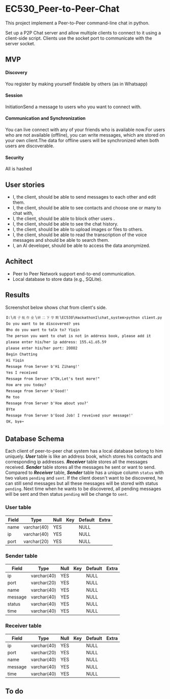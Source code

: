 # EC530_Peer-to-Peer-Chat

This project implement a Peer-to-Peer command-line chat in python. 

Set up a P2P Chat server and allow multiple clients to connect to it using a client-side script. 
Clients use the socket port to communicate with the server socket. 

## MVP

#### Discovery

You register by making yourself findable by others (as in Whatsapp) 

#### Session 

InitiationSend a message to users who you want to connect with.

#### Communication and Synchronization

You can live connect with any of your friends who is available now.For users who are not available (offline), you can write messages, which are stored on your own client.The data for offline users will be synchronized when both users are discoverable.

#### Security

All is hashed



## User stories 

- I, the client, should be able to send messages to each other and edit them.
- I, the client, should be able to see contacts and choose one or many to chat with, 
- I, the client, should be able to block other users .
- I, the client, should be able to see the chat history. 
- I, the client, should be able to upload images or files to others.
- I, the client, should be able to read the transcription of the voice messages and should be able to search them.
- I, an AI developer, should be able to access the data anonymized.


## Achitect
- Peer to Peer Network support end-to-end communication.
- Local database to store data (e.g., SQLite).

## Results
Screenshot below shows chat from client's side. 

<img src="pictures/client.PNG" width=500>


## Database Schema
Each client of peer-to-peer chat system has a local database belong to him uniquely. ***User*** table is like an address book, which stores his contacts and corresponding ip addresses. ***Receiver*** table stores all the messages received. ***Sender*** table stores all the messages he sent or want to send. Compared to ***Receiver*** table, ***Sender*** table has a unique column `status` with two values `pending` and `sent`. If the client doesn't want to be discovered, he can still send messages but all these messages will be stored with status `pending`. Next time when he wants to be discovered, all pending messages will be sent and then status `pending` will be change to `sent`.

### User table
| Field  | Type   |Null | Key | Default | Extra |
|------  |---------|-----| -----| -----|-----|
|name| varchar(40)   | YES | | NULL| |
|ip|  varchar(40)  | YES | |NULL | |
|port |   varchar(20)     | YES| | NULL| |

### Sender table
| Field  | Type   |Null | Key | Default | Extra |
|------  |---------|-----| -----| -----|-----|
|ip|  varchar(40)  | YES | |NULL | |
|port |   varchar(20)     | YES| | NULL| |
|name| varchar(40)   | YES | | NULL| |
|message| varchar(40)   | YES | | NULL| |
|status| varchar(40)   | YES | | NULL| |
|time| varchar(40)   | YES | | NULL| |

### Receiver table
| Field  | Type   |Null | Key | Default | Extra |
|------  |---------|-----| -----| -----|-----|
|ip|  varchar(40)  | YES | |NULL | |
|port |   varchar(20)     | YES| | NULL| |
|name| varchar(40)   | YES | | NULL| |
|message| varchar(40)   | YES | | NULL| |
|time| varchar(40)   | YES | | NULL| |



## To do
